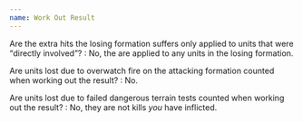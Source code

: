 ```yaml
---
name: Work Out Result
---
```

Are the extra hits the losing formation suffers only applied to units that were <q>directly involved</q>?
: No, the are applied to any units in the losing formation.

Are units lost due to overwatch fire on the attacking formation counted when working out the result?
: No.

Are units lost due to failed dangerous terrain tests counted when working out the result?
: No, they are not kills _you_ have inflicted.